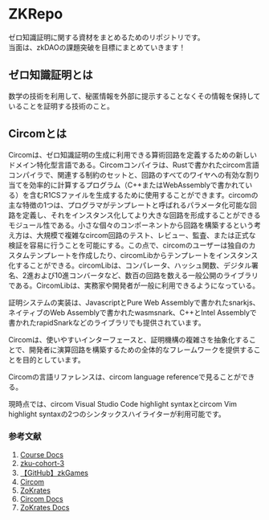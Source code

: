 # ZKRepo
ゼロ知識証明に関する資材をまとめるためのリポジトリです。  
当面は、zkDAOの課題突破を目標にまとめていきます！

## ゼロ知識証明とは

数学の技術を利用して、秘匿情報を外部に提示することなくその情報を保持していることを証明する技術のこと。

## Circomとは

Circomは、ゼロ知識証明の生成に利用できる算術回路を定義するための新しいドメイン特化型言語である。Circomコンパイラは、Rustで書かれたcircom言語コンパイラで、関連する制約のセットと、回路のすべてのワイヤへの有効な割り当てを効率的に計算するプログラム（C++またはWebAssemblyで書かれている）を含むR1CSファイルを生成するために使用することができます。circomの主な特徴の1つは、プログラマがテンプレートと呼ばれるパラメータ化可能な回路を定義し、それをインスタンス化してより大きな回路を形成することができるモジュール性である。小さな個々のコンポーネントから回路を構築するという考え方は、大規模で複雑なcircom回路のテスト、レビュー、監査、または正式な検証を容易に行うことを可能にする。この点で、circomのユーザーは独自のカスタムテンプレートを作成したり、circomLibからテンプレートをインスタンス化することができる。circomLibは、コンパレータ、ハッシュ関数、デジタル署名、2進および10進コンバータなど、数百の回路を数える一般公開のライブラリである。CircomLibは、実務家や開発者が一般に利用できるようになっている。

証明システムの実装は、JavascriptとPure Web Assemblyで書かれたsnarkjs、ネイティブのWeb Assemblyで書かれたwasmsnark、C++とIntel Assemblyで書かれたrapidSnarkなどのライブラリでも提供されています。

Circomは、使いやすいインターフェースと、証明機構の複雑さを抽象化することで、開発者に演算回路を構築するための全体的なフレームワークを提供することを目的としています。

Circomの言語リファレンスは、circom language referenceで見ることができる。

現時点では、circom Visual Studio Code highlight syntaxとcircom Vim highlight syntaxの2つのシンタックスハイライターが利用可能です。


### 参考文献
1. [Course Docs](https://zku.gnomio.com/course/view.php?id=8)
2. [zku-cohort-3](https://github.com/zku-cohort-3)
3. [【GitHub】zkGames](https://github.com/vplasencia/zkGames)
4. [Circom](https://github.com/iden3/circom)
5. [ZoKrates](https://github.com/Zokrates/ZoKrates)
6. [Circom Docs](https://docs.circom.io/getting-started/installation/)
7. [ZoKrates Docs](https://zokrates.github.io/)